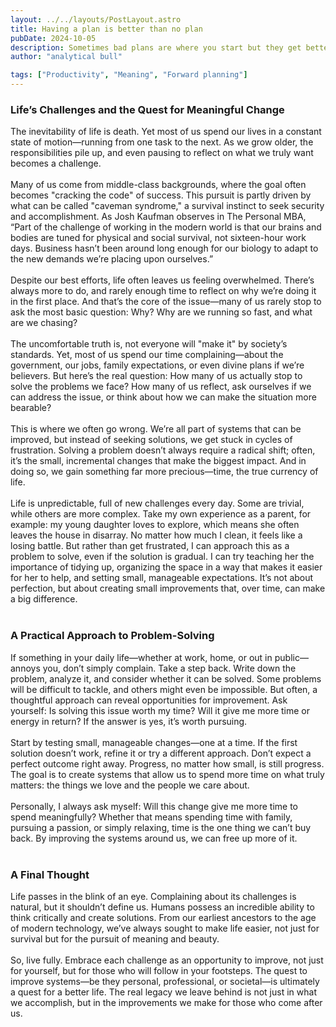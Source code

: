 ```yaml
---
layout: ../../layouts/PostLayout.astro
title: Having a plan is better than no plan
pubDate: 2024-10-05
description: Sometimes bad plans are where you start but they get better as you go.
author: "analytical bull"

tags: ["Productivity", "Meaning", "Forward planning"]
---
```


### Life’s Challenges and the Quest for Meaningful Change

The inevitability of life is death. Yet most of us spend our lives in a constant state of motion—running from one task to the next. As we grow older, the responsibilities pile up, and even pausing to reflect on what we truly want becomes a challenge.
<br />
<br />
Many of us come from middle-class backgrounds, where the goal often becomes "cracking the code" of success. This pursuit is partly driven by what can be called "caveman syndrome," a survival instinct to seek security and accomplishment. As Josh Kaufman observes in The Personal MBA, “Part of the challenge of working in the modern world is that our brains and bodies are tuned for physical and social survival, not sixteen-hour work days. Business hasn’t been around long enough for our biology to adapt to the new demands we’re placing upon ourselves.”
<br />
<br />
Despite our best efforts, life often leaves us feeling overwhelmed. There’s always more to do, and rarely enough time to reflect on why we’re doing it in the first place. And that’s the core of the issue—many of us rarely stop to ask the most basic question: Why? Why are we running so fast, and what are we chasing?
<br />
<br />
The uncomfortable truth is, not everyone will "make it" by society’s standards. Yet, most of us spend our time complaining—about the government, our jobs, family expectations, or even divine plans if we’re believers. But here’s the real question: How many of us actually stop to solve the problems we face? How many of us reflect, ask ourselves if we can address the issue, or think about how we can make the situation more bearable?
<br />
<br />
This is where we often go wrong. We’re all part of systems that can be improved, but instead of seeking solutions, we get stuck in cycles of frustration. Solving a problem doesn’t always require a radical shift; often, it’s the small, incremental changes that make the biggest impact. And in doing so, we gain something far more precious—time, the true currency of life.
<br />
<br />
Life is unpredictable, full of new challenges every day. Some are trivial, while others are more complex. Take my own experience as a parent, for example: my young daughter loves to explore, which means she often leaves the house in disarray. No matter how much I clean, it feels like a losing battle. But rather than get frustrated, I can approach this as a problem to solve, even if the solution is gradual. I can try teaching her the importance of tidying up, organizing the space in a way that makes it easier for her to help, and setting small, manageable expectations. It’s not about perfection, but about creating small improvements that, over time, can make a big difference.
<br />
<br />

### A Practical Approach to Problem-Solving

If something in your daily life—whether at work, home, or out in public—annoys you, don’t simply complain. Take a step back. Write down the problem, analyze it, and consider whether it can be solved. Some problems will be difficult to tackle, and others might even be impossible. But often, a thoughtful approach can reveal opportunities for improvement. Ask yourself: Is solving this issue worth my time? Will it give me more time or energy in return? If the answer is yes, it’s worth pursuing.
<br />
<br />
Start by testing small, manageable changes—one at a time. If the first solution doesn’t work, refine it or try a different approach. Don’t expect a perfect outcome right away. Progress, no matter how small, is still progress. The goal is to create systems that allow us to spend more time on what truly matters: the things we love and the people we care about.
<br />
<br />
Personally, I always ask myself: Will this change give me more time to spend meaningfully? Whether that means spending time with family, pursuing a passion, or simply relaxing, time is the one thing we can’t buy back. By improving the systems around us, we can free up more of it.
<br />
<br />

### A Final Thought

Life passes in the blink of an eye. Complaining about its challenges is natural, but it shouldn’t define us. Humans possess an incredible ability to think critically and create solutions. From our earliest ancestors to the age of modern technology, we’ve always sought to make life easier, not just for survival but for the pursuit of meaning and beauty.
<br />
<br />
So, live fully. Embrace each challenge as an opportunity to improve, not just for yourself, but for those who will follow in your footsteps. The quest to improve systems—be they personal, professional, or societal—is ultimately a quest for a better life. The real legacy we leave behind is not just in what we accomplish, but in the improvements we make for those who come after us.
